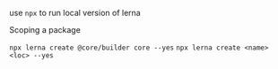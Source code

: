 use `npx` to run local version of lerna

Scoping a package

`npx lerna create @core/builder core --yes`
`npx lerna create <name> <loc> --yes`
